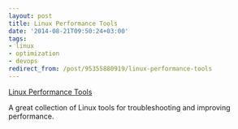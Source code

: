 ```yaml
---
layout: post
title: Linux Performance Tools
date: '2014-08-21T09:50:24+03:00'
tags:
- linux
- optimization
- devops
redirect_from: /post/95355880919/linux-performance-tools
---
```

[Linux Performance Tools](http://www.slideshare.net/brendangregg/linux-performance-tools)  

A great collection of Linux tools for troubleshooting and improving performance.
